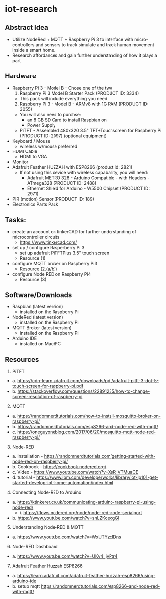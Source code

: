 # iot-research

## Abstract Idea

- Utilize NodeRed + MQTT + Raspberry Pi 3 to interface with micro-controllers and sensors
  to track simulate and track human movement inside a smart home.
- Research affordances and gain further understanding of how it plays a part

## Hardware

- Raspberry Pi 3 - Model B - Chose one of the two
  1. Raspberry Pi 3 Model B Starter Pack (PRODUCT ID: 3334)
    - This pack will include everything you need
  2.  Raspberry Pi 3 - Model B - ARMv8 with 1G RAM (PRODUCT ID: 3055)
    - You will also need to purchse:
      - an 8 GB SD Card to install Raspbian on
      - Power Supply
  - PiTFT - Assembled 480x320 3.5" TFT+Touchscreen for Raspberry Pi (PRODUCT ID: 2097) (optional equipment)
- Keyboard / Mouse
  - wireless w/mouse preferred
- HDMI Cable
  - HDMI to VGA
- Monitor
- Adafruit Feather HUZZAH with ESP8266 (product id: 2821)
  - If not using this device with wireless capabaility, you will need:
    - Adafruit METRO 328 - Arduino Compatible - with Headers - ATmega328 (PRODUCT ID: 2488)
    - Ethernet Shield for Arduino - W5500 Chipset (PRODUCT ID: 2971)
- PIR (motion) Sensor (PRODUCT ID: 189)
- Electronics Parts Pack

## Tasks:

- create an account on tinkerCAD for further understanding of microcontroller circuits
  - https://www.tinkercad.com/
- set up / configure Rasperberry Pi 3
  - set up adafruit PiTFTPlus 3.5" touch screen
  - Resource (1)
- configure MQTT broker on Raspberry Pi3
  - Resource (2.(a/b))
- configure Node RED on Raspberry Pi4
  - Resource (3)

## Software/Downloads

- Raspbian (latest version)
  - installed on the Raspberry Pi
- NodeRed (latest version)
  - installed on the Raspberry Pi
- MQTT Broker (latest version)
  - installed on the Raspberry Pi
- Arduino IDE
  - installed on Mac/PC

## Resources

1. PiTFT

- a. https://cdn-learn.adafruit.com/downloads/pdf/adafruit-pitft-3-dot-5-touch-screen-for-raspberry-pi.pdf
- b. https://stackoverflow.com/questions/22891235/how-to-change-screen-resolution-of-raspberry-pi

2. MQTT

- a. https://randomnerdtutorials.com/how-to-install-mosquitto-broker-on-raspberry-pi/
- b. https://randomnerdtutorials.com/esp8266-and-node-red-with-mqtt/
- c. https://oneguyoneblog.com/2017/06/20/mosquitto-mqtt-node-red-raspberry-pi/

3. Node-RED

- a. Installation - https://randomnerdtutorials.com/getting-started-with-node-red-on-raspberry-pi/
- b. Cookbook - https://cookbook.nodered.org/
- c. Video - https://www.youtube.com/watch?v=XsR-VTMuaCE
- d. tutorial - https://www.ibm.com/developerworks/library/iot-lp101-get-started-develop-iot-home-automation/index.html

4. Connecting Node-RED to Arduino

- a. https://ktinkerer.co.uk/communicating-arduino-raspberry-pi-using-node-red/
  - i. https://flows.nodered.org/node/node-red-node-serialport
- b. https://www.youtube.com/watch?v=snLZKcecgGI

5. Understanding Node-RED & MQTT

- a. https://www.youtube.com/watch?v=WxUTYzxIDns

6. Node-RED Dashboard
- a. https://www.youtube.com/watch?v=UKv4_jvPtr4

7. Adafruit Feather Huzzah ESP8266
- a. https://learn.adafruit.com/adafruit-feather-huzzah-esp8266/using-arduino-ide
- b. setup mqtt https://randomnerdtutorials.com/esp8266-and-node-red-with-mqtt/ 
